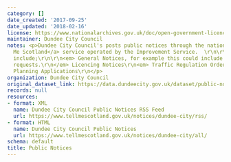 ```yaml
---
category: []
date_created: '2017-09-25'
date_updated: '2018-02-16'
license: https://www.nationalarchives.gov.uk/doc/open-government-licence/version/3/
maintainer: Dundee City Council
notes: <p>Dundee City Council's posts public notices through the national <a href="https://www.tellmescotland.gov.uk">Tell
  Me Scotland</a> service operated by the Improvement Service.  \r\n\r\nThese notices
  include;\r\n\r\n<em> General Notices, for example this could include asset transfer
  requests.\r\n</em> Licencing Notices\r\n<em> Traffic Regulation Orders\r\n</em>
  Planning Applications\r\n</p>
organization: Dundee City Council
original_dataset_link: https://data.dundeecity.gov.uk/dataset/public-notices
records: null
resources:
- format: XML
  name: Dundee City Council Public Notices RSS Feed
  url: https://www.tellmescotland.gov.uk/notices/dundee-city/rss/
- format: HTML
  name: Dundee City Council Public Notices
  url: https://www.tellmescotland.gov.uk/notices/dundee-city/all/
schema: default
title: Public Notices
---
```

